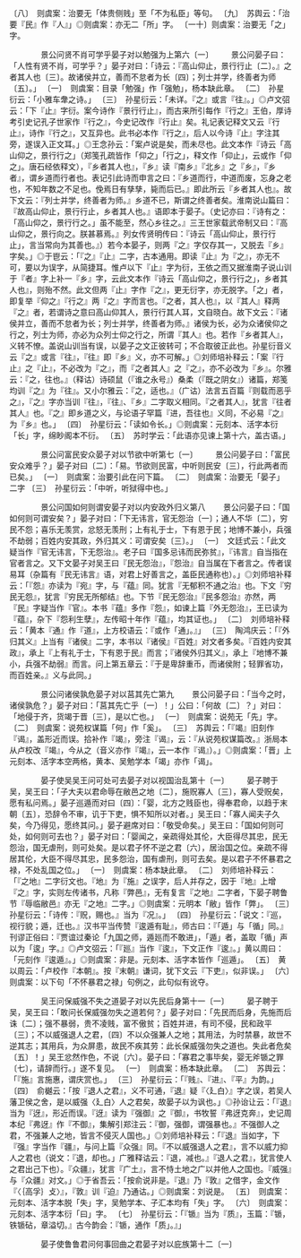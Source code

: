 <!-- { "loadSidebar": true } -->
〔八〕　则虞案：治要无「体贵侧贱」至「不为私臣」等句。
〔九〕　苏舆云：「治要『民』作『人』」◎则虞案：亦无二「所」字。
〔一十〕则虞案：治要无「之」字。



　　　　景公问贤不肖可学乎晏子对以勉强为上第六〔一〕
　　景公问晏子曰：「人性有贤不肖，可学乎？」晏子对曰：「诗云：『高山仰止，景行行止〔二〕。』之者其人也〔三〕。故诸侯并立，善而不怠者为长〔四〕；列士并学，终善者为师〔五〕。」
〔一〕　则虞案：目录「勉强」作「强勉」，杨本缺此章。
〔二〕　孙星衍云：「小雅车舝之诗。」
〔三〕　孙星衍云：「未详。『之』或言『往』。」◎卢文弨云：「下『止』字衍。案今诗作『景行行止』，而古来所引每作『行之』王伯，厚诗考引史记孔子世家作『行之』，今史记改作『行止』矣。礼记表记释文又云『行止』，诗作『行之』，又互异也。此书必本作『行之』，后人以今诗『止』字注其旁，遂误入正文耳。」◎王念孙云：「案卢说是矣，而未尽也。此文本作『诗云「高山仰之，景行行之」（郑笺孔疏皆作「仰之」「行之」，释文作「仰止」，云或作「仰之」。唐石经依释文），『乡者其人也』，『乡』读『南乡』『北乡』之『乡』，『乡者』，谓乡道而行者也。表记引此诗而申言之曰：『乡道而行，中道而废，忘身之老也，不知年数之不足也。俛焉日有孳孳，毙而后已。』即此所云『乡者其人也』。故下文云：『列士并学，终善者为师。』乡道不已，斯谓之终善者矣。淮南说山篇曰：『故高山仰止，景行行止，乡者其人也。』语即本于晏子。（史记亦曰：『诗有之：「高山仰之，景行行之。」虽不能至，然心乡往之。』三王世家载武帝制又曰：『高山仰之，景行向之。朕甚慕焉。』列女传贤明传曰：『诗云「高山仰止，景行行止」，言当常向为其善也。』）若今本晏子，则两『之』字仅存其一，又脱去『乡』字矣。」◎于鬯云：「『之』『止』二字，古本通用。即读『止』为『之』，亦无不可，要以为误字，从简捷耳。惟卢以下『止』字为衍，王依之而又据淮南子说山训于『者』字上补一『乡』字，云此文本作『诗云「高山仰之，景行行之」，乡者其人也』，则殆不然。此文但两『止』字作『之』，更无衍字，亦无脱字。「之」者，即复举『仰之』『行之』两『之』字而言也。『之者，其人也』，以『其人』释两『之』者，若谓诗之意曰高山仰其人，景行行其人耳，文自晓白。故下文云：『诸侯并立，善而不怠者为长；列士并学，终善者为师。』诸侯为长，必为众诸侯仰之行之，列士为师，亦必为众列士仰之行之，所谓『其人』也。若作『乡者其人』，义转不憭。盖说山训当有误，以晏子之文正彼转可；不合取彼正此也。孙星衍音义云『之』或言『往』，『往』即『乡』义，亦不可解。」◎刘师培补释云：「案『行止』之『止』，不必改为『之』，而『之者其人』之『之』，亦不必改为『乡』。尔雅云：『之，往也。』（释诂）诗硕鼠（『谁之永号』）桑柔（『既之阴女』）诸篇，郑笺均训『之』为『往』。又小尔雅云：『之，适也。』（广诂）法言五百篇『则载而恶乎之』，『之』字亦当训『往』，『往』、『乡』二字取义相同。『之者其人』，犹言『往者其人』也。『之』即乡道之义，与论语子罕篇『进，吾往也』义同，不必易『之』为『乡』也。」
〔四〕　孙星衍云：「读如令长。」◎则虞案：元刻本、活字本衍「长」字，绵眇阁本不衍。
〔五〕　苏时学云：「此语亦见谏上第十六，盖古语。」



　　　　景公问富民安众晏子对以节欲中听第七〔一〕
　　景公问晏子曰：「富民安众难乎？」晏子对曰〔二〕：「易。节欲则民富，中听则民安〔三〕，行此两者而已矣。」
〔一〕　则虞案：治要引此在问下篇。
〔二〕　则虞案：治要无「晏子」二字
〔三〕　孙星衍云：「中听，听狱得中也。」



　　　　景公问国如何则谓安晏子对以内安政外归义第八
　　景公问晏子曰：「国如何则可谓安矣？」晏子对曰：「下无讳言，官无怨治〔一〕；通人不华〔二〕，穷民不怨；喜乐无羡赏，忿怒无羡刑；上有礼于士，下有恩于民；地博不兼小，兵强不劫弱；百姓内安其政，外归其义：可谓安矣〔三〕。」
〔一〕　文廷式云：「此文疑当作『官无讳言，下无怨治』。老子曰『国多忌讳而民弥贫』，『讳言』自当指在官者言之。又下文晏子对吴王曰『民无怨治』，『怨治』自当属在下者言之。传者误易耳（杂篇有『民无讳言』语，对君上好善言之，盖臣民通称也）。」◎刘师培补释云：「『怨』亦读为『宛』字，与『蕴』同。犹言『无郁积不通之治』也。下文『穷民无怨』，犹言『穷民无所郁结』也。下节『民无怨治』『民多怨治』亦然，两『民』字疑当作『官』。本书『蕴』多作『怨』，如谏上篇『外无怨治』，王已读为『蕴』，杂下『怨利生孽』，左传昭十年作『蕴』，均其证也。」
〔二〕　刘师培补释云：「黄本『通』作『道』，上方校语云：『或作「通」。』」
〔三〕　陶鸿庆云：「『外归其义』上当有『诸侯』二字，本书以『诸侯』『百姓』对文者多矣。『百姓内安其政』，承上『上有礼于士，下有恩于民』而言；『诸侯外归其义』，承上『地博不兼小，兵强不劫弱』而言。问上第五章云：『于是卑辞重币，而诸侯附；轻罪省功，而百姓亲。』义与此同。」



　　　　景公问诸侯孰危晏子对以莒其先亡第九
　　景公问晏子曰：「当今之时，诸侯孰危？」晏子对曰：「莒其先亡乎〔一〕！」公曰：「何故〔二〕？」对曰：「地侵于齐，货竭于晋〔三〕，是以亡也。」
〔一〕　则虞案：说苑无「先」字。
〔二〕　则虞案：说苑权谋篇「何」作「奚」。
〔三〕　苏舆云：「『竭』旧刻作『谒』，盖形近而误。拾补作『竭』，旁注『谒』，云：『从说苑权谋篇改。』浙局本从卢校改『竭』，今从之（音义亦作『竭』，云一本作『谒』）。」◎则虞案：「晋」上元刻本、活字本空两格，黄本、吴勉学本「竭」亦作「谒」。



　　　　晏子使吴吴王问可处可去晏子对以视国治乱第十〔一〕
　　晏子聘于吴，吴王曰：「子大夫以君命辱在敝邑之地〔二〕，施贶寡人〔三〕，寡人受贶矣，愿有私问焉。」晏子巡遁而对曰〔四〕：「婴，北方之贱臣也，得奉君命，以趋于末朝〔五〕，恐辞令不审，讥于下吏，惧不知所以对者。」吴王曰：「寡人闻夫子久矣，今乃得见，愿终其问。」晏子避席对曰：「敬受命矣。」吴王曰：「国如何则可处，如何则可去也？」晏子对曰：「婴闻之，亲疏得处其伦，大臣得尽其忠，民无怨治，国无虐刑，则可处矣。是以君子怀不逆之君〔六〕，居治国之位。亲疏不得居其伦，大臣不得尽其忠，民多怨治，国有虐刑，则可去矣。是以君子不怀暴君之禄，不处乱国之位。」
〔一〕　则虞案：杨本缺此章。
〔二〕　刘师培补释云：「『之地』二字衍文也。『地』为『施』之误字，后人并存之，因于『地』上增『之』字，实则左传诸书，凡称『弊邑』，无有复言『之地』二字者，下晏子聘鲁节『辱临敝邑』亦无『之地』二字。」◎则虞案：元明本「敝」皆作「弊」。
〔三〕　孙星衍云：「诗传：『贶，赐也。』当为『况』。」
〔四〕　孙星衍云：「说文：『巡，视行貌；遁，迁也。』汉书平当传赞『逡遁有耻』，师古曰：『「遁」与「循」同。』刊谬正俗曰：『贾谊过秦论「九国之师，遁廵而不敢进」，「遁」者，盖取「循」声以为「逡」字。』◎卢文弨云：「『廵』当作『逡』，下文正作『逡』。」黄以周曰：「元刻作『逡遁』。」◎则虞案：非是。元刻本、活字本皆作「巡遁」。
〔五〕　黄以周云：「卢校作『本朝』。按『末朝』谦词，犹下文云『下吏』，似非误。」
〔六〕　则虞案：以下句「不怀暴君之禄」句例之，此句似有讹夺。



　　　　吴王问保威强不失之道晏子对以先民后身第十一〔一〕
　　晏子聘于吴，吴王曰：「敢问长保威强勿失之道若何？」晏子对曰：「先民而后身，先施而后诛〔二〕；强不暴弱，贵不凌贱，富不傲贫；百姓并进，有司不侵，民和政平〔三〕；不以威强退人之君，〔四〕不以众强兼人之地；其用法，为时禁暴，故世不逆其志；其用兵，为众屏患，故民不疾其劳：此长保威强勿失之道也。失此者危矣〔五〕！」吴王忿然作色，不说〔六〕。晏子曰：「寡君之事毕矣，婴无斧锧之罪〔七〕，请辞而行。」遂不复见。
〔一〕　则虞案：杨本缺此章。
〔二〕　苏舆云：「『施』言施惠，谓庆赏也。」
〔三〕　孙星衍云：「『贱』、『进』、『平』为韵。」
〔四〕　俞樾云：「按『退人之君』，义不可通，『退』疑『〈廴白〉』字之误，若吴人藩卫侯之舍，是以威强〈廴白〉人之君矣，故晏子以为讽也。」◎孙诒让云：「『退』当为『迓』，形近而误。『迓』读为『强御』之『御』，书牧誓『弗迓克奔』，史记周本纪『弗迓』作『不御』，集解引郑注云：『御，强御，谓强暴也。』不强御人之君，不强兼人之地，皆言不侵灭人国也。」◎刘师培补释云：「『退』当如字，下『强』字当作『疆』，与问上篇『众强』同。『不以威强退人之君』，言不以威力抑人之君也（说文：『退，却也。」广雅释诂云：『退，减也。』『退人之君』，犹言使人之君出己下也）。『众疆』，犹言『广土』，言不恃土地之广以并他人之国也。『威强』与『众疆』对文。」◎于省吾云：「按俞说非是。『退』乃『敦』之借字，金文作『〈｛高孚｝攴〉』，『敦』训『迫』乃通诂。」◎则虞案：刘说是。
〔五〕　则虞案：元刻本、活字本脱「失」字，吴勉学本、子汇本均有「失」字。
〔六〕　则虞案：元刻本、活字本衍「曰」字。
〔七〕　孙星衍云：「『锧』当为『质』，玉篇：『锧，铁锧砧，章溢切。』古今韵会：『锧，通作「质」。』」


　　　　晏子使鲁鲁君问何事回曲之君晏子对以庇族第十二〔一〕
